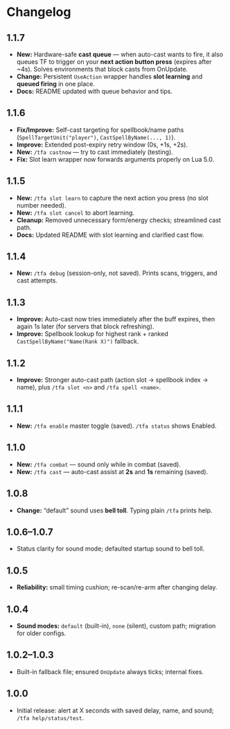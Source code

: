 # Changelog

## 1.1.7

- **New:** Hardware-safe **cast queue** — when auto-cast wants to fire, it also queues TF to trigger on your **next action button press** (expires after ~4s). Solves environments that block casts from OnUpdate.
- **Change:** Persistent `UseAction` wrapper handles **slot learning** and **queued firing** in one place.
- **Docs:** README updated with queue behavior and tips.

## 1.1.6

- **Fix/Improve:** Self-cast targeting for spellbook/name paths (`SpellTargetUnit("player")`, `CastSpellByName(..., 1)`).
- **Improve:** Extended post-expiry retry window (0s, +1s, +2s).
- **New:** `/tfa castnow` — try to cast immediately (testing).
- **Fix:** Slot learn wrapper now forwards arguments properly on Lua 5.0.

## 1.1.5

- **New:** `/tfa slot learn` to capture the next action you press (no slot number needed).
- **New:** `/tfa slot cancel` to abort learning.
- **Cleanup:** Removed unnecessary form/energy checks; streamlined cast path.
- **Docs:** Updated README with slot learning and clarified cast flow.

## 1.1.4

- **New:** `/tfa debug` (session-only, not saved). Prints scans, triggers, and cast attempts.

## 1.1.3

- **Improve:** Auto-cast now tries immediately after the buff expires, then again 1s later (for servers that block refreshing).
- **Improve:** Spellbook lookup for highest rank + ranked `CastSpellByName("Name(Rank X)")` fallback.

## 1.1.2

- **Improve:** Stronger auto-cast path (action slot → spellbook index → name), plus `/tfa slot <n>` and `/tfa spell <name>`.

## 1.1.1

- **New:** `/tfa enable` master toggle (saved). `/tfa status` shows Enabled.

## 1.1.0

- **New:** `/tfa combat` — sound only while in combat (saved).
- **New:** `/tfa cast` — auto-cast assist at **2s** and **1s** remaining (saved).

## 1.0.8

- **Change:** “default” sound uses **bell toll**. Typing plain `/tfa` prints help.

## 1.0.6–1.0.7

- Status clarity for sound mode; defaulted startup sound to bell toll.

## 1.0.5

- **Reliability:** small timing cushion; re-scan/re-arm after changing delay.

## 1.0.4

- **Sound modes:** `default` (built-in), `none` (silent), custom path; migration for older configs.

## 1.0.2–1.0.3

- Built-in fallback file; ensured `OnUpdate` always ticks; internal fixes.

## 1.0.0

- Initial release: alert at X seconds with saved delay, name, and sound; `/tfa help/status/test`.
